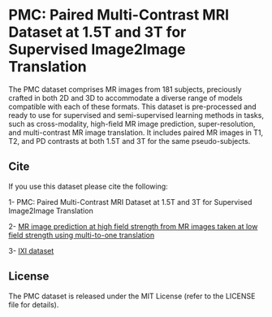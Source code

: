 # PMC: Paired Multi-Contrast MRI Dataset at 1.5T and 3T for Supervised Image2Image Translation
The PMC dataset comprises MR images from 181 subjects, preciously crafted in both 2D and 3D to accommodate a diverse range of models compatible with each of these formats. This dataset is pre-processed and ready to use for supervised and semi-supervised learning methods in tasks, such as cross-modality, high-field MR image prediction, super-resolution, and multi-contrast MR image translation. It includes paired MR images in T1, T2, and PD contrasts at both 1.5T and 3T for the same pseudo-subjects.

## Cite
If you use this dataset please cite the following:

1- PMC: Paired Multi-Contrast MRI Dataset at 1.5T and 3T for Supervised
Image2Image Translation

2- [MR image prediction at high field strength from MR images taken at low field strength using multi-to-one translation](https://proceedings.cmbes.ca/index.php/proceedings/article/view/1034)

3- [IXI dataset](https://brain-development.org/ixi-dataset/)

## License
The PMC dataset is released under the MIT License (refer to the LICENSE file for details).
